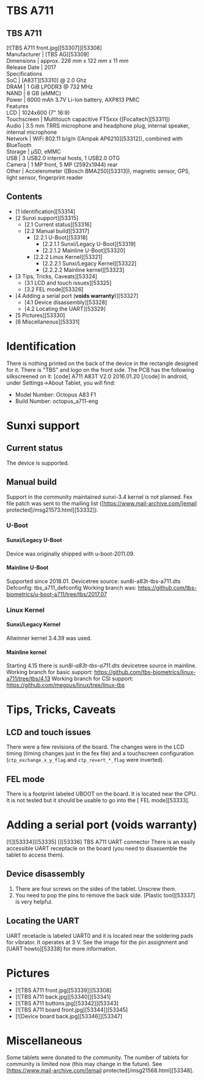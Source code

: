 # TBS A711
TBS A711  
---  
[![TBS A711 front.jpg][53307]][53308]  
Manufacturer |  [TBS AG][53309]  
Dimensions |  approx. 226 _mm_ x 122 _mm_ x 11 _mm_  
Release Date |  2017   
Specifications   
SoC |  [A83T][53310] @ 2.0 Ghz   
DRAM |  1 GiB LPDDR3 @ 732 MHz   
NAND |  8 GB (eMMC)   
Power |  6000 mAh 3.7V Li-Ion battery, AXP813 PMIC   
Features   
LCD |  1024x600 (7" 16:9)   
Touchscreen |  Multitouch capacitive FT5xxx ([Focaltech][53311])   
Audio |  3.5 mm TRRS microphone and headphone plug, internal speaker, internal microphone   
Network |  WiFi 802.11 b/g/n ([Ampak AP6210][53312]), combined with BlueTooth   
Storage |  µSD, eMMC   
USB |  3 USB2.0 internal hosts, 1 USB2.0 OTG   
Camera |  1 MP front, 5 MP (2592x1944) rear   
Other |  Accelerometer ([Bosch BMA250][53313]), magnetic sensor, GPS, light sensor, fingerprint reader   
## Contents
  * [1 Identification][53314]
  * [2 Sunxi support][53315]
    * [2.1 Current status][53316]
    * [2.2 Manual build][53317]
      * [2.2.1 U-Boot][53318]
        * [2.2.1.1 Sunxi/Legacy U-Boot][53319]
        * [2.2.1.2 Mainline U-Boot][53320]
      * [2.2.2 Linux Kernel][53321]
        * [2.2.2.1 Sunxi/Legacy Kernel][53322]
        * [2.2.2.2 Mainline kernel][53323]
  * [3 Tips, Tricks, Caveats][53324]
    * [3.1 LCD and touch issues][53325]
    * [3.2 FEL mode][53326]
  * [4 Adding a serial port (**voids warranty**)][53327]
    * [4.1 Device disassembly][53328]
    * [4.2 Locating the UART][53329]
  * [5 Pictures][53330]
  * [6 Miscellaneous][53331]

# Identification
There is nothing printed on the back of the device in the rectangle designed for it. There is "TBS" and logo on the front side. 
The PCB has the following silkscreened on it: 
[code] 
    A711 A83T V2.0
    2016.01.20
[/code]
In android, under Settings->About Tablet, you will find: 
  * Model Number: Octopus A83 F1
  * Build Number: octopus_a711-eng

# Sunxi support
## Current status
The device is supported. 
## Manual build
Support in the community maintained sunxi-3.4 kernel is not planned. 
Fex file patch was sent to the mailing list ([https://www.mail-archive.com/[email protected]/msg21573.html][53332]). 
### U-Boot
#### Sunxi/Legacy U-Boot
Device was originally shipped with u-boot-2011.09. 
#### Mainline U-Boot
Supported since 2018.01. 
Devicetree source: sun8i-a83t-tbs-a711.dts 
Defconfig: tbs_a711_defconfig 
Working branch was: <https://github.com/tbs-biometrics/u-boot-a711/tree/tbs/2017.07>
### Linux Kernel
#### Sunxi/Legacy Kernel
Allwinner kernel 3.4.39 was used. 
#### Mainline kernel
Starting 4.15 there is _sun8i-a83t-tbs-a711.dts_ devicetree source in mainline. 
Working branch for basic support: <https://github.com/tbs-biometrics/linux-a711/tree/tbs/4.13>
Working branch for CSI support: <https://github.com/megous/linux/tree/linux-tbs>
# Tips, Tricks, Caveats
## LCD and touch issues
There were a few revisions of the board. The changes were in the LCD timing (timing changes just in the fex file) and a touchscreen configuration (`ctp_exchange_x_y_flag` and `ctp_revert_*_flag` were inverted). 
## FEL mode
There is a footprint labeled UBOOT on the board. It is located near the CPU. It is not tested but it should be usable to go into the [ FEL mode][53333]. 
# Adding a serial port (**voids warranty**)
[![][53334]][53335]
[][53336]
TBS A711 UART connector
There is an easily accessible UART receptacle on the board (you need to disassemble the tablet to access them). 
## Device disassembly
  1. There are four screws on the sides of the tablet. Unscrew them.
  2. You need to pop the pins to remove the back side. [Plastic tool][53337] is very helpful.

## Locating the UART
UART recetacle is labeled UART0 and it is located near the soldering pads for vibrator. It operates at 3 V. See the image for the pin assignment and [UART howto][53338] for more information. 
# Pictures
  * [![TBS A711 front.jpg][53339]][53308]
  * [![TBS A711 back.jpg][53340]][53341]
  * [![TBS A711 buttons.jpg][53342]][53343]
  * [![TBS A711 board front.jpg][53344]][53345]
  * [![Device board back.jpg][53346]][53347]

# Miscellaneous
Some tablets were donated to the community. The number of tablets for community is limited now (this may change in the future). See [https://www.mail-archive.com/[email protected]/msg21568.html][53348].
